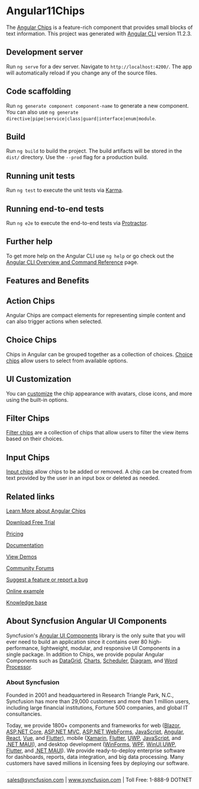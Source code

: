 # Angular11Chips

The [Angular Chips](https://www.syncfusion.com/angular-components/angular-chips?utm_source=github&utm_medium=listing&utm_campaign=angular-chips-github-samples) is a feature-rich component that provides small blocks of text information. This project was generated with [Angular CLI](https://github.com/angular/angular-cli) version 11.2.3.

## Development server

Run `ng serve` for a dev server. Navigate to `http://localhost:4200/`. The app will automatically reload if you change any of the source files.

## Code scaffolding

Run `ng generate component component-name` to generate a new component. You can also use `ng generate directive|pipe|service|class|guard|interface|enum|module`.

## Build

Run `ng build` to build the project. The build artifacts will be stored in the `dist/` directory. Use the `--prod` flag for a production build.

## Running unit tests

Run `ng test` to execute the unit tests via [Karma](https://karma-runner.github.io).

## Running end-to-end tests

Run `ng e2e` to execute the end-to-end tests via [Protractor](http://www.protractortest.org/).

## Further help

To get more help on the Angular CLI use `ng help` or go check out the [Angular CLI Overview and Command Reference](https://angular.io/cli) page.

## Features and Benefits

## Action Chips

Angular Chips are compact elements for representing simple content and can also trigger actions when selected.

## Choice Chips

Chips in Angular can be grouped together as a collection of choices. [Choice chips](https://ej2.syncfusion.com/angular/documentation/chips/types#choice-chip?utm_source=github&utm_medium=listing&utm_campaign=angular-chips-github-samples) allow users to select from available options.

## UI Customization

You can [customize](https://ej2.syncfusion.com/angular/documentation/chips/customization?utm_source=github&utm_medium=listing&utm_campaign=angular-chips-github-samples) the chip appearance with avatars, close icons, and more using the built-in options.

## Filter Chips

[Filter chips](https://ej2.syncfusion.com/angular/documentation/chips/types#filter-chip?utm_source=github&utm_medium=listing&utm_campaign=angular-chips-github-samples) are a collection of chips that allow users to filter the view items based on their choices.

## Input Chips

[Input chips](https://ej2.syncfusion.com/angular/documentation/chips/types#input-chip?utm_source=github&utm_medium=listing&utm_campaign=angular-chips-github-samples) allow chips to be added or removed. A chip can be created from text provided by the user in an input box or deleted as needed.


## Related links
[Learn More about Angular Chips](https://www.syncfusion.com/angular-components/angular-chips?utm_source=github&utm_medium=listing&utm_campaign=angular-chips-github-samples)

[Download Free Trial](https://www.syncfusion.com/downloads/angular?utm_source=github&utm_medium=listing&utm_campaign=angular-chips-github-samples)

[Pricing](https://www.syncfusion.com/sales/teamlicense?utm_source=github&utm_medium=listing&utm_campaign=angular-chips-github-samples)

[Documentation](https://ej2.syncfusion.com/angular/documentation/chips/getting-started?utm_source=github&utm_medium=listing&utm_campaign=angular-chips-github-samples)

[View Demos](https://github.com/SyncfusionExamples/ej2-angular-11-chips?utm_source=github&utm_medium=listing&utm_campaign=angular-chips-github-samples)

[Community Forums](https://www.syncfusion.com/forums/angular-js2?utm_source=github&utm_medium=listing&utm_campaign=angular-chips-github-samples)

[Suggest a feature or report a bug](https://www.syncfusion.com/feedback/angular?utm_source=github&utm_medium=listing&utm_campaign=angular-chips-github-samples)

[Online example](https://ej2.syncfusion.com/angular/demos/#/bootstrap5/chips/default?utm_source=github&utm_medium=listing&utm_campaign=angular-chips-github-samples)

[Knowledge base](https://support.syncfusion.com/kb/article/10989/how-to-get-started-easily-with-syncfusion-angular-11-chips?utm_source=github&utm_medium=listing&utm_campaign=angular-chips-github-samples)


## About Syncfusion Angular UI Components

Syncfusion's [Angular UI Components](https://www.syncfusion.com/angular-components?utm_source=github&utm_medium=listing&utm_campaign=angular-chips-github-samples) library is the only suite that you will ever need to build an application since it contains over 80 high-performance, lightweight, modular, and responsive UI Components in a single package. In addition to Chips, we provide popular Angular Components such as [DataGrid](https://www.syncfusion.com/angular-components/angular-grid?utm_source=github&utm_medium=listing&utm_campaign=angular-chips-github-samples), [Charts](https://www.syncfusion.com/angular-components/angular-charts?utm_source=github&utm_medium=listing&utm_campaign=angular-chips-github-samples), [Scheduler](https://www.syncfusion.com/angular-components/angular-scheduler?utm_source=github&utm_medium=listing&utm_campaign=angular-chips-github-samples), [Diagram](https://www.syncfusion.com/angular-components/angular-diagram?utm_source=github&utm_medium=listing&utm_campaign=angular-chips-github-samples), and [Word Processor](https://www.syncfusion.com/angular-components/angular-word-processor?utm_source=github&utm_medium=listing&utm_campaign=angular-chips-github-samples).

### About Syncfusion
Founded in 2001 and headquartered in Research Triangle Park, N.C., Syncfusion has more than 29,000 customers and more than 1 million users, including large financial institutions, Fortune 500 companies, and global IT consultancies.

Today, we provide 1800+ components and frameworks for web ([Blazor](https://www.syncfusion.com/blazor-components?utm_source=github&utm_medium=listing&utm_campaign=angular-chips-github-samples), [ASP.NET Core](https://www.syncfusion.com/aspnet-core-ui-controls?utm_source=github&utm_medium=listing&utm_campaign=angular-chips-github-samples), [ASP.NET MVC](https://www.syncfusion.com/aspnet-mvc-ui-controls?utm_source=github&utm_medium=listing&utm_campaign=angular-chips-github-samples), [ASP.NET WebForms](https://www.syncfusion.com/jquery/aspnet-webforms-ui-controls?utm_source=github&utm_medium=listing&utm_campaign=angular-chips-github-samples), [JavaScript](https://www.syncfusion.com/javascript-ui-controls?utm_source=github&utm_medium=listing&utm_campaign=angular-chips-github-samples), [Angular](https://www.syncfusion.com/angular-components?utm_source=github&utm_medium=listing&utm_campaign=angular-chips-github-samples), [React](https://www.syncfusion.com/react-components?utm_source=github&utm_medium=listing&utm_campaign=angular-chips-github-samples), [Vue](https://www.syncfusion.com/vue-components?utm_source=github&utm_medium=listing&utm_campaign=angular-chips-github-samples), and [Flutter](https://www.syncfusion.com/flutter-widgets?utm_source=github&utm_medium=listing&utm_campaign=angular-chips-github-samples)), mobile ([Xamarin](https://www.syncfusion.com/xamarin-ui-controls?utm_source=github&utm_medium=listing&utm_campaign=angular-chips-github-samples), [Flutter](https://www.syncfusion.com/flutter-widgets?utm_source=github&utm_medium=listing&utm_campaign=angular-chips-github-samples), [UWP](https://www.syncfusion.com/uwp-ui-controls?utm_source=github&utm_medium=listing&utm_campaign=angular-chips-github-samples), [JavaScript](https://www.syncfusion.com/javascript-ui-controls?utm_source=github&utm_medium=listing&utm_campaign=angular-chips-github-samples), and [.NET MAUI](https://www.syncfusion.com/maui-controls?utm_source=github&utm_medium=listing&utm_campaign=angular-chips-github-samples)), and desktop development ([WinForms](https://www.syncfusion.com/winforms-ui-controls?utm_source=github&utm_medium=listing&utm_campaign=angular-chips-github-samples), [WPF](https://www.syncfusion.com/wpf-controls?utm_source=github&utm_medium=listing&utm_campaign=angular-chips-github-samples), [WinUI](https://www.syncfusion.com/winui-controls?utm_source=github&utm_medium=listing&utm_campaign=angular-chips-github-samples),[UWP](https://www.syncfusion.com/uwp-ui-controls?utm_source=github&utm_medium=listing&utm_campaign=angular-chips-github-samples), [Flutter](https://www.syncfusion.com/flutter-widgets?utm_source=github&utm_medium=listing&utm_campaign=angular-chips-github-samples), and [.NET MAUI](https://www.syncfusion.com/maui-controls?utm_source=github&utm_medium=listing&utm_campaign=angular-chips-github-samples)). We provide ready-to-deploy enterprise software for dashboards, reports, data integration, and big data processing. Many customers have saved millions in licensing fees by deploying our software.

<hr style="height:0.3px;border:none;color:lightgrey;background-color:lightgrey;" />

<p align="center">
<a href="mailto:sales@syncfusion.com?Subject=Syncfusion Angular Chips - GitHub" target="_top">sales@syncfusion.com</a> | <a href="https://www.syncfusion.com?utm_source=github&utm_medium=listing&utm_campaign=angular-chips-github-samples">www.syncfusion.com</a> | Toll Free: 1-888-9 DOTNET <br>
</p>
